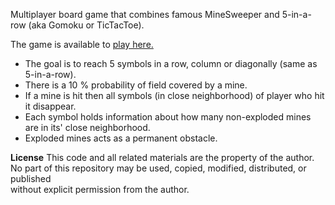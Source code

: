 Multiplayer board game that combines famous MineSweeper and 5-in-a-row (aka Gomoku or TicTacToe).

The game is available to <a href="https://mines.petrzlebek.cz" target="_blank">play here.</a>

- The goal is to reach 5 symbols in a row, column or diagonally (same as 5-in-a-row).
- There is a 10 % probability of field covered by a mine.
- If a mine is hit then all symbols (in close neighborhood) of player who hit it disappear.
- Each symbol holds information about how many non-exploded mines are in its' close neighborhood.
- Exploded mines acts as a permanent obstacle.

**License**
This code and all related materials are the property of the author.  
No part of this repository may be used, copied, modified, distributed, or published  
without explicit permission from the author.
